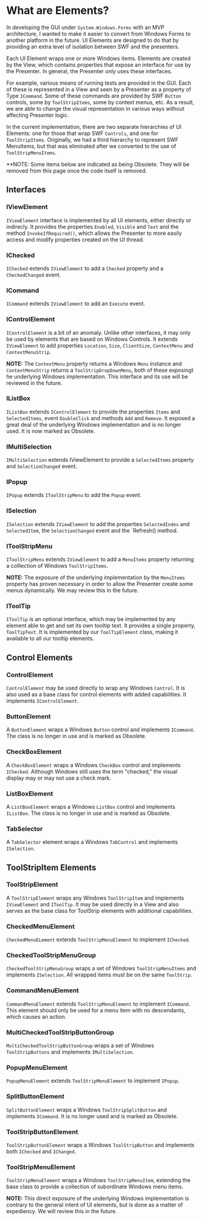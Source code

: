 ﻿# What are Elements?

In developing the GUI under `System.Windows.Forms` with an MVP architecture, I wanted to make it easier to convert from Windows Forms to another platform in the future. UI Elements are designed to do that by providing an extra level of isolation between SWF and the presenters.

Each UI Element wraps one or more Windows items. Elements are created by the View, which contains properties that expose an interface for use by the Presenter.  In general, the Presenter only uses these interfaces.

For example, various means of running tests are provided in the GUI. Each of these is represented in a View and seen by a Presenter as a property of Type `ICommand`. Some of these commands are provided by SWF `Button` controls, some by `ToolStripItems`, some by context menus, etc. As a result, we are able to change the visual representation in various ways without affecting Presenter logic.

In the current implementation, there are two separate hierarchies of UI Elements: one for those that wrap SWF `Controls`, and one for `ToolStripItems`. Originally, we had a third hierarchy to represent SWF MenuItems, but that was eliminated after we converted to the use of `ToolStripMenuItems`.

**NOTE: Some items below are indicated as being Obsolete. They will be removed from this page once the code itself is removed.

## Interfaces

### IViewElement

`IViewElement` interface is implemented by all UI elements, either directly or indirecly. It provides the properties `Enabled`, `Visible` and `Text` and the method `InvokeIfRequired()`, which allows the Presenter to more easily access and modify properties created on the UI thread.

### IChecked

`IChecked` extends `IViewElement` to add a `Checked` property and a `CheckedChanged` event.

### ICommand

`ICommand` extends `IViewElement` to add an `Execute` event. 

### IControlElement

`IControlElement` is a bit of an anomaly. Unlike other interfaces, it may only be used by elements that are based on Windows Controls. It extends `IViewElement` to add properties `Location`, `Size`, `ClientSize`, `ContextMenu` and `ContextMenuStrip`.

**NOTE:** The `ContextMenu` property returns a Windows `Menu` instance and `ContextMenuStrip` returns a `ToolStripDropDownMenu`, both of these exposingt he underlying Windows implementation. This interface and its use will be reviewed in the future.

### IListBox

`IListBox` extends `IControlElement` to provide the properties `Items` and `SelectedItems`, event `DoubleClick` and methods `Add` and `Remove`. It exposed a great deal of the underlying Windows implementation and is no longer used. It is now marked as Obsolete.

### IMultiSelection

`IMultiSelection` extends IViewElement to provide a `SelectedItems` property and `SelectionChanged` event.

### IPopup

`IPopup` extends `IToolStripMenu` to add the `Popup` event.

### ISelection

`ISelection` extends `IViewElement` to add the properties `SelectedIndex` and `SelectedItem`, the `SelectionChanged` event and the `Refresh() method.

### IToolStripMenu

`IToolStripMenu` extends `IViewElement` to add a `MenuItems` property returning a colllection of Windows `ToolStripItems`.

**NOTE:** The exposure of the underlying implementation by the `MenuItems` property has proven necessary in order to allow the Presenter create some menus dynamically. We may review this in the future.

### IToolTip

`IToolTip` is an optional interface, which may be implemented by any element able to get and set its own tooltip text. It provides a single property, `ToolTipText`. It is implemented by our `ToolTipElement` class, making it available to all our tooltip elements.

## Control Elements

### ControlElement

`ControlElement` may be used directly to wrap any Windows `Control`. It is also used as a base class for control elements with added capabilities. It implements `IControlElement`.

### ButtonElement

A `ButtonElement` wraps a Windows `Button` control and implements `ICommand`. The class is no longer in use and is marked as Obsolete.

### CheckBoxElement

A `CheckBoxElement` wraps  a Windows `CheckBox` control and implements `IChecked`. Although Windows still uses the term "checked," the visual display may or may not use a check mark.

### ListBoxElement

A `ListBoxElement` wraps a Windows `ListBox` control and implements `IListBox`. The class is no longer in use and is marked as Obsolete.

### TabSelector

A `TabSelector` element wraps a Windows `TabControl` and implements `ISelection`.

## ToolStripItem Elements

### ToolStripElement

A `ToolStripElement` wraps any Windows `ToolStripItem` and implements `IViewElement` and `IToolTip`. It may be used directly in a View and also serves as the base class for ToolStrip elements with additional capabilities.

### CheckedMenuElement

`CheckedMenuELement` extends `ToolStripMenuElement` to implement `IChecked`.

### CheckedToolStripMenuGroup

`CheckedToolStripMenuGroup` wraps a set of Windows `ToolStripMenuItems` and implements `ISelection`. All wrapped items must be on the same `ToolStrip`.

### CommandMenuElement

`CommandMenuElement` extends `ToolStripMenuElement` to implement `ICommand`. This element should only be used for a menu item with no descendants, which causes an action.

### MultiCheckedToolStripButtonGroup

`MultiCheckedToolStripButtonGroup` wraps a set of Windows `ToolStripButtons` and implements `IMultiSelection`.

### PopupMenuElement

`PopupMenuElement` extends `ToolStripMenuElement` to implement `IPopup`.

### SplitButtonElement

`SplitButtonElement` wraps a Windows `ToolStripSplitButton` and implements `ICommand`. It is no longer used and is marked as Obsolete.

### ToolStripButtonElement

`ToolStripButtonElement` wraps a Windows `ToolStripButton` and implements both `IChecked` and `IChanged`.

### ToolStripMenuElement

`ToolStripMenuElement` wraps a Windows `ToolStripMenuItem`, extending the base class to provide a collection of subordinate Windows menu items.

**NOTE:** This direct exposure of the underlying Windows implementation is contrary to the general intent of UI elements, but is done as a matter of expediency. We will review this in the future.